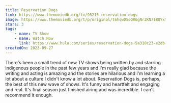 ```yaml
---
title: Reservation Dogs
link: https://www.themoviedb.org/tv/95215-reservation-dogs
image: https://www.themoviedb.org/t/p/original/t6hqwD5oQRGgNrZKN71BQYxteC1.jpg
stars: 3
tags:
    - name: TV Show
    - name: Watch Now
      link: https://www.hulu.com/series/reservation-dogs-5a310c23-e2db-4c9f-a66c-27c2fee43d92
createdOn: 2023-09-27
---
```


There's been a small trend of new TV shows being written by and starring indigenous people in the
past few years and I'm really glad because the writing and acting is amazing and the stories are
hilarious and I'm learning a lot about a culture I didn't know a lot about. Reservation Dogs is,
perhaps, the best of this new wave of shows. It's funny and heartfelt and engaging and real. It's
final season just finished airing and was incredible. I can't recommend it enough.
